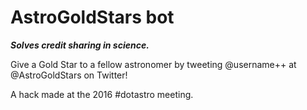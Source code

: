 # AstroGoldStars bot

***Solves credit sharing in science.***

Give a Gold Star to a fellow astronomer by tweeting @username++ at @AstroGoldStars on Twitter!

A hack made at the 2016 #dotastro meeting.
